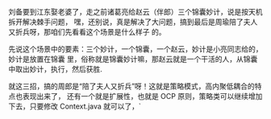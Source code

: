 刘备要到江东娶老婆了，走之前诸葛亮给赵云（伴郎）三个锦囊妙计，说是按天机拆开解决棘手问题，
嘿，还别说，真是解决了大问题，搞到最后是周瑜陪了夫人又折兵呀，那咱们先看看这个场景是什么样子
的。

先说这个场景中的要素：三个妙计，一个锦囊，一个赵云，妙计是小亮同志给的，妙计是放置在锦囊
里，俗称就是锦囊妙计嘛，那赵云就是一个干活的人，从锦囊中取出妙计，执行，然后获胜.

就这三招，搞的周郎是“陪了夫人又折兵”呀！这就是策略模式，高内聚低耦合的特点也表现出来了，
还有一个就是扩展性，也就是 OCP 原则，策略类可以继续增加下去，只要修改 Context.java 就可以了，`